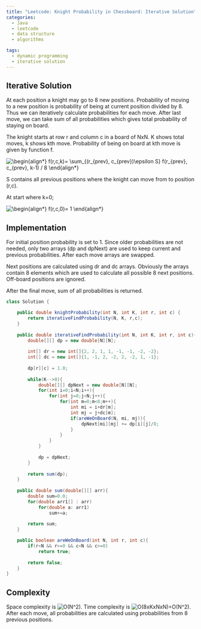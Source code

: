 ```yaml
---
title: "Leetcode: Knight Probability in Chessboard: Iterative Solution"
categories:
  - Java
  - leetcode
  - data structure
  - algorithms

tags:
  - dynamic programming
  - iterative solution
---
```


## Iterative Solution

At each position a knight may go to 8 new positions. Probability of moving to a new position is probability of being at current position divided by 8. Thus we can iteratively calculate probabilities for each move. After last move, we can take sum of all probabilities which gives total probability of staying on board.  

The knight starts at row r and column c in a board of NxN. K shows total moves, k shows kth move. Probability of being on board at kth move is given by function f.

![\begin{align*}
f(r,c,k)= \sum_{(r_{prev}, c_{prev})\epsilon S} f(r_{prev}, c_{prev}, k-1) / 8
\end{align*}
](https://render.githubusercontent.com/render/math?math=%5CLarge+%5Cdisplaystyle+%5Cbegin%7Balign%2A%7D%0Af%28r%2Cc%2Ck%29%3D+%5Csum_%7B%28r_%7Bprev%7D%2C+c_%7Bprev%7D%29%5Cepsilon+S%7D+f%28r_%7Bprev%7D%2C+c_%7Bprev%7D%2C+k-1%29+%2F+8%0A%5Cend%7Balign%2A%7D%0A)

S contains all previous positions where the knight can move from to position (r,c).

At start where k=0;

![\begin{align*}
f(r,c,0)= 1
\end{align*}
](https://render.githubusercontent.com/render/math?math=%5Clarge+%5Cdisplaystyle+%5Cbegin%7Balign%2A%7D%0Af%28r%2Cc%2C0%29%3D+1%0A%5Cend%7Balign%2A%7D%0A) 

## Implementation

For initial position probability is set to 1. Since older probabilities are not needed, only two arrays (dp and dpNext) are used to keep current and previous probabilities. After each move arrays are swapped. 

Next positions are calculated using dr and dc arrays. Obviously the arrays contain 8 elements which are used to calculate all possible 8 next positions. Off-board positions are ignored. 

After the final move, sum of all probabilities is returned.  

```java
class Solution {

    public double knightProbability(int N, int K, int r, int c) {
        return iterativeFindProbability(N, K, r,c);
    }
    
    public double iterativeFindProbability(int N, int K, int r, int c){
        double[][] dp = new double[N][N];
        
        int[] dr = new int[]{2, 2, 1, 1, -1, -1, -2, -2};
        int[] dc = new int[]{1, -1, 2, -2, 2, -2, 1, -1};
        
        dp[r][c] = 1.0;
        
        while(K-->0){
            double[][] dpNext = new double[N][N];
            for(int i=0;i<N;i++){
                for(int j=0;j<N;j++){
                    for(int m=0;m<8;m++){
                        int mi = i+dr[m];
                        int mj = j+dc[m];
                        if(areWeOnBoard(N, mi, mj)){
                            dpNext[mi][mj] += dp[i][j]/8; 
                        }
                    }
                }
            }
            
            dp = dpNext;
        }
        
        return sum(dp);
    }
    
    public double sum(double[][] arr){
        double sum=0.0;
        for(double arr1[] : arr)
            for(double a: arr1)
                sum+=a;
        
        return sum;
    }

    public boolean areWeOnBoard(int N, int r, int c){
        if(r<N && r>=0 && c<N && c>=0)
            return true;
        
        return false;
    }
}
```

## Complexity

Space complexity is ![O(N^2)](https://render.githubusercontent.com/render/math?math=%5Ctextstyle+O%28N%5E2%29). Time complexity is ![O(8xKxNxN)=O(N^2)](https://render.githubusercontent.com/render/math?math=%5Ctextstyle+O%288xKxNxN%29%3DO%28N%5E2%29). After each move, all probabilities are calculated using probabilities from 8 previous positions. 